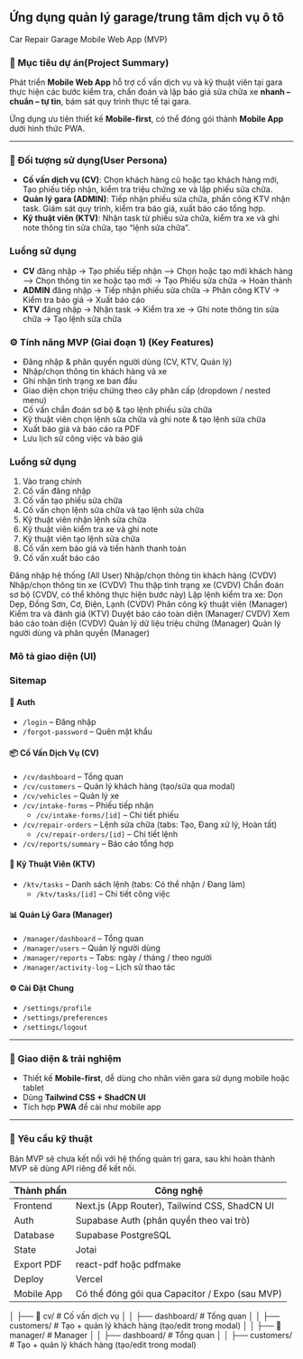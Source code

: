 ## Ứng dụng quản lý garage/trung tâm dịch vụ ô tô

Car Repair Garage Mobile Web App (MVP)

### 📌 Mục tiêu dự án(Project Summary)

Phát triển **Mobile Web App** hỗ trợ cố vấn dịch vụ và kỹ thuật viên tại gara thực hiện các bước kiểm tra, chẩn đoán và lập báo giá sửa chữa xe **nhanh – chuẩn – tự tin**, bám sát quy trình thực tế tại gara.

Ứng dụng ưu tiên thiết kế **Mobile-first**, có thể đóng gói thành **Mobile App** dưới hình thức PWA.

---

### 👤 Đối tượng sử dụng(User Persona)

- **Cố vấn dịch vụ (CV)**: Chọn khách hàng cũ hoặc tạo khách hàng mới, Tạo phiếu tiếp nhận, kiểm tra triệu chứng xe và lập phiếu sửa chữa.
- **Quản lý gara (ADMIN)**: Tiếp nhận phiếu sửa chữa, phần công KTV nhận task. Giám sát quy trình, kiểm tra báo giá, xuất báo cáo tổng hợp.
- **Kỹ thuật viên (KTV)**: Nhận task từ phiếu sửa chữa, kiểm tra xe và ghi note thông tin sửa chữa, tạo “lệnh sửa chữa”.


### Luổng sử dụng

- **CV** đăng nhập -> Tạo phiếu tiếp nhận --> Chọn hoặc tạo mới khách hàng --> Chọn thông tin xe hoặc tạo mới -> Tạo Phiếu sửa chữa -> Hoàn thành
- **ADMIN** đăng nhập -> Tiếp nhận phiếu sửa chữa -> Phân công KTV -> Kiểm tra báo giá -> Xuất báo cáo
- **KTV** đăng nhập -> Nhận task -> Kiểm tra xe -> Ghi note thông tin sửa chữa -> Tạo lệnh sửa chữa




### ⚙️ Tính năng MVP (Giai đoạn 1) (Key Features)

- Đăng nhập & phân quyền người dùng (CV, KTV, Quản lý)
- Nhập/chọn thông tin khách hàng và xe
- Ghi nhận tình trạng xe ban đầu
- Giao diện chọn triệu chứng theo cây phân cấp (dropdown / nested menu)
- Cố vấn chẩn đoán sơ bộ & tạo lệnh phiếu sửa chữa
- Kỹ thuật viên chọn lệnh sửa chữa và ghi note & tạo lệnh sửa chữa
- Xuất báo giá và báo cáo ra PDF
- Lưu lịch sử công việc và báo giá


### Luồng sử dụng

1. Vào trang chính
2. Cố vấn đăng nhập
3. Cố vấn tạo phiếu sửa chữa
4. Cố vấn chọn lệnh sửa chữa và tạo lệnh sửa chữa
5. Kỹ thuật viên nhận lệnh sửa chữa
6. Kỹ thuật viên kiểm tra xe và ghi note
7. Kỹ thuật viên tạo lệnh sửa chữa
8. Cố vấn xem báo giá và tiến hành thanh toán
9. Cố vấn xuất báo cáo

Đăng nhập hệ thống (All User)
Nhập/chọn thông tin khách hàng (CVDV)
Nhập/chọn thông tin xe (CVDV)
Thu thập tình trạng xe (CVDV)
Chẩn đoán sơ bộ  (CVDV, có thể không thực hiện bước này)
Lập lệnh kiểm tra xe: Dọn Dẹp, Đồng Sơn, Cơ, Điện, Lạnh (CVDV)
Phân công kỹ thuật viên (Manager)
Kiểm tra và đánh giá (KTV)
Duyệt báo cáo toàn diện (Manager/ CVDV)
Xem báo cáo toàn diện (CVDV)
Quản lý dữ liệu triệu chứng (Manager)
Quản lý người dùng và phân quyền (Manager)


### Mô tả giao diện (UI)

### Sitemap

#### 🔐 Auth
- `/login` – Đăng nhập
- `/forgot-password` – Quên mật khẩu

#### 📦 Cố Vấn Dịch Vụ (CV)
- `/cv/dashboard` – Tổng quan
- `/cv/customers` – Quản lý khách hàng (tạo/sửa qua modal)
- `/cv/vehicles` – Quản lý xe
- `/cv/intake-forms` – Phiếu tiếp nhận
  - `/cv/intake-forms/[id]` – Chi tiết phiếu
- `/cv/repair-orders` – Lệnh sửa chữa (tabs: Tạo, Đang xử lý, Hoàn tất)
  - `/cv/repair-orders/[id]` – Chi tiết lệnh
- `/cv/reports/summary` – Báo cáo tổng hợp

#### 🧰 Kỹ Thuật Viên (KTV)
- `/ktv/tasks` – Danh sách lệnh (tabs: Có thể nhận / Đang làm)
  - `/ktv/tasks/[id]` – Chi tiết công việc

#### 📊 Quản Lý Gara (Manager)
- `/manager/dashboard` – Tổng quan
- `/manager/users` – Quản lý người dùng
- `/manager/reports` – Tabs: ngày / tháng / theo người
- `/manager/activity-log` – Lịch sử thao tác

#### ⚙️ Cài Đặt Chung
- `/settings/profile`
- `/settings/preferences`
- `/settings/logout`

---

### 📱 Giao diện & trải nghiệm

- Thiết kế **Mobile-first**, dễ dùng cho nhân viên gara sử dụng mobile hoặc tablet
- Dùng **Tailwind CSS + ShadCN UI**
- Tích hợp **PWA** để cài như mobile app

---

### 🧱 Yêu cầu kỹ thuật
Bản MVP sẽ chưa kết nối với hệ thống quản trị gara, sau khi hoàn thành MVP sẽ dùng API riêng để kết nối.

| Thành phần | Công nghệ |
| --- | --- |
| Frontend | Next.js (App Router), Tailwind CSS, ShadCN UI |
| Auth | Supabase Auth (phân quyền theo vai trò) |
| Database | Supabase PostgreSQL |
| State | Jotai |
| Export PDF | react-pdf hoặc pdfmake |
| Deploy | Vercel |
| Mobile App | Có thể đóng gói qua Capacitor / Expo (sau MVP) |

│   ├── 📁 cv/                        # Cố vấn dịch vụ
│   │   ├── dashboard/               # Tổng quan
│   │   ├── customers/               # Tạo + quản lý khách hàng (tạo/edit trong modal)
│
│   ├── 📁 manager/                  # Manager
│   │   ├── dashboard/               # Tổng quan
│   │   ├── customers/               # Tạo + quản lý khách hàng (tạo/edit trong modal)